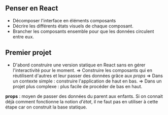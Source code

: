 ## Penser en React

- Décomposer l'interface en éléments composants
- Décrire les différents états visuels de chaque composant.
- Brancher les composants ensemble pour que les données circulent entre eux.


## Premier projet

- D'abord construire une version statique en React sans en gérer l'interactivité pour le moment.
	=> Construire les composants qui en réutilisent d'autres et leur passer des données grâce aux *props*
	=> Dans un contexte simple : construire l'application de haut en bas. 
	=> Dans un projet plus complexe : plus facile de procéder de bas en haut.


**props** : moyen de passer des données du parent aux enfants. Si on connait déjà comment fonctionne la notion *d'état*, il ne faut pas en utiliser à cette étape car on construit la base statique. 
